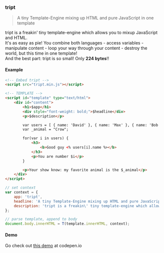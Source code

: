 ### tript

> A tiny Template-Engine mixing up HTML and pure JavaScript in one template

tript is a freakin' tiny template-engine which allows you to mixup JavaScript and HTML.<br>
It's as easy as pie! You combine both languages - access variables - manipulate content - loop your way through your content - destroy the world, but this time in one template!<br>
And the best part: tript is so small! Only **224 bytes**!!   

#### Example

```html
<!-- Embed tript -->
<script src="tript.min.js"></script>

<!-- TEMPLATE -->
<script id="template" type="text/html">
	<div id="content">
		<h1>$app</h1>
		<div style="font-weight: bold;">$headline</div>
		<p>$description</p>

		var users = [ { name: 'David' }, { name: 'Max' }, { name: 'Bob' } ];
		var _animal = "Crow";

		for(var i in users) {
			<h3>
				<b>Good guy <% users[i].name %></b>
			</h3>
			<p>You are number $i</p>
		}

		<p>Your show know: my favorite animal is the $_animal</p>
	</div>
</script>
```

```javascript
// set context
var context = {
	app: 'tript',
	headline: 'A tiny Template-Engine mixing up HTML and pure JavaScript in one template',
	description: 'tript is a freakin\' tiny template-engine which allows you to mixup JavaScript and HTML.',
};

// parse template, append to body
document.body.innerHTML = T(template.innerHTML, context);
```

#### Demo

Go check out [this demo](http://codepen.io/misantronic/pen/ogNbBa) at codepen.io